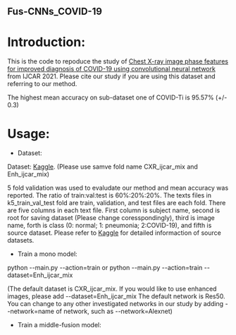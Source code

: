 ## Fus-CNNs_COVID-19

# Introduction:

This is the code to repoduce the study of [Chest X-ray image phase features for improved diagnosis of COVID-19 using convolutional neural network](https://link.springer.com/article/10.1007/s11548-020-02305-w#citeas) from IJCAR 2021. Please cite our study if you are using this dataset and referring to our method.

The highest mean accuracy on sub-dataset one of COVID-Ti is 95.57% (+/- 0.3)

# Usage:

- Dataset:

Dataset: [Kaggle](https://www.kaggle.com/endiqq/largest-covid19-dataset). (Please use samve fold name CXR_ijcar_mix and Enh_ijcar_mix)

5 fold validation was used to evaludate our method and mean accuracy was reported. The ratio of train:val:test is 60%:20%:20%. The texts files in k5_train_val_test fold are train, validation, and test files are each fold. There are five columns in each text file. First column is subject name, second is root for saving dataset (Please change coresspondingly), third is image name, forth is class (0: normal; 1: pneumonia; 2:COVID-19), and fifth is source dataset. Please refer to [Kaggle](https://www.kaggle.com/endiqq/largest-covid19-dataset) for detailed informaction of source datasets.

- Train a mono model:

python --main.py --action=train or python --main.py --action=train --dataset=Enh_ijcar_mix

(The default dataset is CXR_ijcar_mix. If you would like to use enhanced images, please add --dataset=Enh_ijcar_mix
The default network is Res50. You can change to any other investigated networks in our study by adding --network=name of network, such as --network=Alexnet)

- Train a middle-fusion model:


